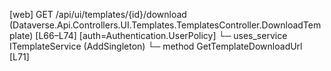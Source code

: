 [web] GET /api/ui/templates/{id}/download  (Dataverse.Api.Controllers.UI.Templates.TemplatesController.DownloadTemplate)  [L66–L74] [auth=Authentication.UserPolicy]
  └─ uses_service ITemplateService (AddSingleton)
    └─ method GetTemplateDownloadUrl [L71]

